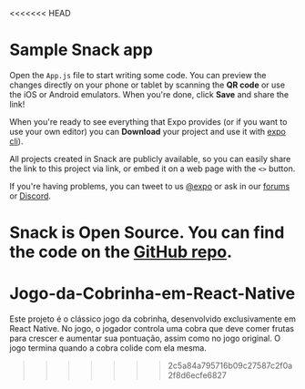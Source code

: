 <<<<<<< HEAD
# Sample Snack app

Open the `App.js` file to start writing some code. You can preview the changes directly on your phone or tablet by scanning the **QR code** or use the iOS or Android emulators. When you're done, click **Save** and share the link!

When you're ready to see everything that Expo provides (or if you want to use your own editor) you can **Download** your project and use it with [expo cli](https://docs.expo.dev/get-started/installation/#expo-cli)).

All projects created in Snack are publicly available, so you can easily share the link to this project via link, or embed it on a web page with the `<>` button.

If you're having problems, you can tweet to us [@expo](https://twitter.com/expo) or ask in our [forums](https://forums.expo.dev/c/expo-dev-tools/61) or [Discord](https://chat.expo.dev/).

Snack is Open Source. You can find the code on the [GitHub repo](https://github.com/expo/snack).
=======
# Jogo-da-Cobrinha-em-React-Native
Este projeto é o clássico jogo da cobrinha, desenvolvido exclusivamente em React Native. No jogo, o jogador controla uma cobra que deve comer frutas para crescer e aumentar sua pontuação, assim como no jogo original. O jogo termina quando a cobra colide com ela mesma.
>>>>>>> 2c5a84a795716b09c27587c2f0a2f8d6ecfe6827
